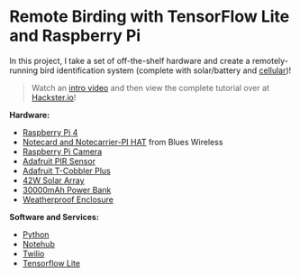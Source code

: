 # Remote Birding with TensorFlow Lite and Raspberry Pi

In this project, I take a set of off-the-shelf hardware and create a
remotely-running bird identification system (complete with solar/battery and
[cellular](https://blues.io/))!

> Watch an [intro video](https://www.youtube.com/watch?v=aZI2Ou2lAX4) and then
> view the complete tutorial over at
> [Hackster.io](https://www.hackster.io/rob-lauer/remote-birding-with-tensorflow-lite-and-raspberry-pi-8c4fcc)!

**Hardware:**

- [Raspberry Pi 4](https://www.raspberrypi.org/products/raspberry-pi-4-model-b/)
- [Notecard and Notecarrier-PI HAT](https://blues.io/products/) from Blues
  Wireless
- [Raspberry Pi Camera](https://www.raspberrypi.org/products/camera-module-v2/)
- [Adafruit PIR Sensor](https://www.adafruit.com/product/189)
- [Adafruit T-Cobbler Plus](https://www.adafruit.com/product/2028nnAssembled?main_page=product_info&products_id=2028)
- [42W Solar Array](https://smile.amazon.com/gp/product/B08DCF1VPL/ref=ppx_yo_dt_b_asin_title_o02_s00?ie=UTF8&psc=1)
- [30000mAh Power Bank](https://smile.amazon.com/gp/product/B07H5T9J4L/ref=ppx_yo_dt_b_asin_title_o02_s02?ie=UTF8&psc=1)
- [Weatherproof Enclosure](https://smile.amazon.com/gp/product/B07NSTRJN7/ref=ppx_yo_dt_b_asin_title_o02_s02?ie=UTF8&psc=1)

**Software and Services:**

- [Python](https://www.python.org/)
- [Notehub](https://blues.io/services/)
- [Twilio](https://www.twilio.com/sms)
- [Tensorflow Lite](https://www.tensorflow.org/lite/)
